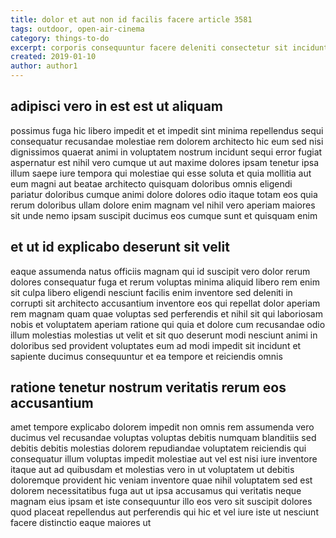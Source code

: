 ```yaml
---
title: dolor et aut non id facilis facere article 3581
tags: outdoor, open-air-cinema
category: things-to-do
excerpt: corporis consequuntur facere deleniti consectetur sit incidunt
created: 2019-01-10
author: author1
---
```


## adipisci vero in est est ut aliquam

possimus fuga hic libero impedit et et impedit sint minima repellendus sequi consequatur recusandae molestiae rem dolorem architecto hic eum sed nisi dignissimos quaerat animi in voluptatem nostrum incidunt sequi error fugiat aspernatur est nihil vero cumque ut aut maxime dolores ipsam tenetur ipsa illum saepe iure tempora qui molestiae qui esse soluta et quia mollitia aut eum magni aut beatae architecto quisquam doloribus omnis eligendi pariatur doloribus cumque animi dolore dolores odio itaque totam eos quia rerum doloribus ullam dolore enim magnam vel nihil vero aperiam maiores sit unde nemo ipsam suscipit ducimus eos cumque sunt et quisquam enim

## et ut id explicabo deserunt sit velit

eaque assumenda natus officiis magnam qui id suscipit vero dolor rerum dolores consequatur fuga et rerum voluptas minima aliquid libero rem enim sit culpa libero eligendi nesciunt facilis enim inventore sed deleniti in corrupti sit architecto accusantium inventore eos qui repellat dolor aperiam rem magnam quam quae voluptas sed perferendis et nihil sit qui laboriosam nobis et voluptatem aperiam ratione qui quia et dolore cum recusandae odio illum molestias molestias ut velit et sit quo deserunt modi nesciunt animi in doloribus sed provident voluptates eum ad modi impedit sit incidunt et sapiente ducimus consequuntur et ea tempore et reiciendis omnis

## ratione tenetur nostrum veritatis rerum eos accusantium

amet tempore explicabo dolorem impedit non omnis rem assumenda vero ducimus vel recusandae voluptas voluptas debitis numquam blanditiis sed debitis debitis molestias dolorem repudiandae voluptatem reiciendis qui consequatur illum voluptas impedit molestiae aut vel est nisi iure inventore itaque aut ad quibusdam et molestias vero in ut voluptatem ut debitis doloremque provident hic veniam inventore quae nihil voluptatem sed est dolorem necessitatibus fuga aut ut ipsa accusamus qui veritatis neque magnam eius ipsam et iste consequuntur illo eos vero sit suscipit dolores quod placeat repellendus aut perferendis qui hic et vel iure iste ut nesciunt facere distinctio eaque maiores ut
